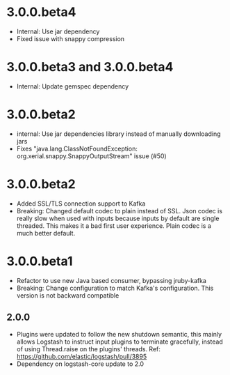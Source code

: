 # 3.0.0.beta4
 - Internal: Use jar dependency
 - Fixed issue with snappy compression

# 3.0.0.beta3 and 3.0.0.beta4
 - Internal: Update gemspec dependency

# 3.0.0.beta2
 - internal: Use jar dependencies library instead of manually downloading jars
 - Fixes "java.lang.ClassNotFoundException: org.xerial.snappy.SnappyOutputStream" issue (#50)

# 3.0.0.beta2
 - Added SSL/TLS connection support to Kafka
 - Breaking: Changed default codec to plain instead of SSL. Json codec is really slow when used 
   with inputs because inputs by default are single threaded. This makes it a bad
   first user experience. Plain codec is a much better default.

# 3.0.0.beta1
 - Refactor to use new Java based consumer, bypassing jruby-kafka
 - Breaking: Change configuration to match Kafka's configuration. This version is not backward compatible

## 2.0.0
 - Plugins were updated to follow the new shutdown semantic, this mainly allows Logstash to instruct input plugins to terminate gracefully, 
   instead of using Thread.raise on the plugins' threads. Ref: https://github.com/elastic/logstash/pull/3895
 - Dependency on logstash-core update to 2.0

